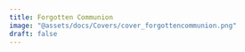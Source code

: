 ```yaml
---
title: Forgotten Communion
image: "@assets/docs/Covers/cover_forgottencommunion.png"
draft: false
---
```

